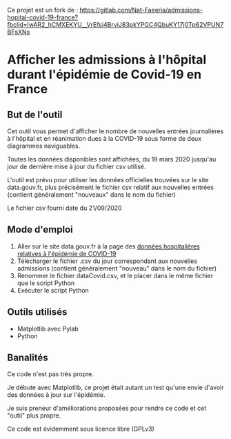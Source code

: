 
Ce projet est un fork de : https://gitlab.com/Nat-Faeeria/admissions-hopital-covid-19-france?fbclid=IwAR2_hCMXEKYU__VrEfsi4BrviJ83pkYPGC4QbuKY17j0Tp62VPUN7BFsXNs

# Afficher les admissions à l'hôpital durant l'épidémie de Covid-19 en France

## But de l'outil

Cet outil vous permet d'afficher le nombre de nouvelles entrées journalières 
à l'hôpital et en réanimation dues à la COVID-19 sous forme de deux diagrammes 
naviguables.

Toutes les données disponibles sont affichées, du 19 mars 2020 jusqu'au jour de
dernière mise à jour du fichier csv utilisé. 

L'outil est prévu pour utiliser les données officielles trouvées sur le site
data.gouv.fr, plus précisément le fichier csv relatif aux nouvelles entrées 
(contient généralement "nouveaux" dans le nom du fichier)

Le fichier csv fourni date du 21/09/2020

## Mode d'emploi

1. Aller sur le site data.gouv.fr à la page des [données hospitalières relatives à l'épidémie de COVID-19](https://www.data.gouv.fr/fr/datasets/donnees-hospitalieres-relatives-a-lepidemie-de-covid-19/)
2. Télécharger le fichier .csv du jour correspondant aux nouvelles admissions (contient généralement "nouveau" dans le nom du fichier)
3. Renommer le fichier dataCovid.csv, et le placer dans le même fichier que le script Python
4. Exécuter le script Python

## Outils utilisés

* Matplotlib avec Pylab
* Python

## Banalités

Ce code n'est pas très propre.

Je débute avec Matplotlib, ce projet était autant un test qu'une envie d'avoir des données à jour sur l'épidémie.

Je suis preneur d'améliorations proposées pour rendre ce code et cet "outil" plus propre.

Ce code est évidemment sous licence libre (GPLv3)
